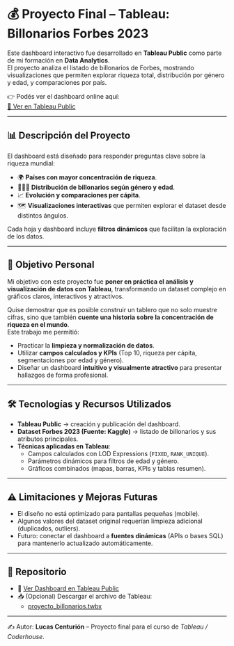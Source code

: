 # 💰 Proyecto Final – Tableau: Billonarios Forbes 2023  

Este dashboard interactivo fue desarrollado en **Tableau Public** como parte de mi formación en **Data Analytics**.  
El proyecto analiza el listado de billonarios de Forbes, mostrando visualizaciones que permiten explorar riqueza total, distribución por género y edad, y comparaciones por país.  

👉 Podés ver el dashboard online aquí:  
[🔗 Ver en Tableau Public](https://public.tableau.com/app/profile/lucas.centurion/viz/TP_Final_Billonarios/Portada?publish=yes)  

---

## 📊 Descripción del Proyecto  

El dashboard está diseñado para responder preguntas clave sobre la riqueza mundial:  

- 🌍 **Países con mayor concentración de riqueza**.  
- 👩‍🦰👨 **Distribución de billonarios según género y edad**.  
- 📈 **Evolución y comparaciones per cápita**.  
- 🗺️ **Visualizaciones interactivas** que permiten explorar el dataset desde distintos ángulos.  

Cada hoja y dashboard incluye **filtros dinámicos** que facilitan la exploración de los datos.  

---

## 🧩 Objetivo Personal  

Mi objetivo con este proyecto fue **poner en práctica el análisis y visualización de datos con Tableau**, transformando un dataset complejo en gráficos claros, interactivos y atractivos.  

Quise demostrar que es posible construir un tablero que no solo muestre cifras, sino que también **cuente una historia sobre la concentración de riqueza en el mundo**.  
Este trabajo me permitió:  

- Practicar la **limpieza y normalización de datos**.  
- Utilizar **campos calculados y KPIs** (Top 10, riqueza per cápita, segmentaciones por edad y género).  
- Diseñar un dashboard **intuitivo y visualmente atractivo** para presentar hallazgos de forma profesional.  

---

## 🛠️ Tecnologías y Recursos Utilizados  

- **Tableau Public** → creación y publicación del dashboard.  
- **Dataset Forbes 2023 (Fuente: Kaggle)** → listado de billonarios y sus atributos principales.  
- **Técnicas aplicadas en Tableau**:  
  - Campos calculados con LOD Expressions (`FIXED`, `RANK_UNIQUE`).  
  - Parámetros dinámicos para filtros de edad y género.
  - Gráficos combinados (mapas, barras, KPIs y tablas resumen).  

---

## ⚠️ Limitaciones y Mejoras Futuras  

- El diseño no está optimizado para pantallas pequeñas (mobile).  
- Algunos valores del dataset original requerían limpieza adicional (duplicados, outliers).  
- Futuro: conectar el dashboard a **fuentes dinámicas** (APIs o bases SQL) para mantenerlo actualizado automáticamente.  

---

## 📂 Repositorio  

- 🔗 [Ver Dashboard en Tableau Public](https://public.tableau.com/app/profile/lucas.centurion/viz/TP_Final_Billonarios/Portada?publish=yes)  
- 📥 (Opcional) Descargar el archivo de Tableau:  
  - [proyecto_billonarios.twbx](./TP_Final_Billonarios_v2025.1.twbx)  

---

✍️ Autor: **Lucas Centurión** – Proyecto final para el curso de *Tableau / Coderhouse*.  
